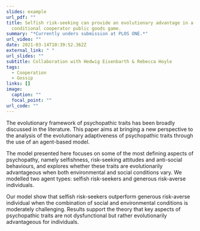 ```yaml
---
slides: example
url_pdf: ""
title: Selfish risk-seeking can provide an evolutionary advantage in a
  conditional cooperator public goods game.
summary: "*Currently unders submission at PLOS ONE.*"
url_video: ""
date: 2021-03-14T10:39:52.362Z
external_link: " "
url_slides: ""
subtitle: Collaboration with Hedwig Eisenbarth & Rebecca Hoyle
tags:
  - Cooperation
  - Gossip
links: []
image:
  caption: ""
  focal_point: ""
url_code: ""
---
```

The evolutionary framework of psychopathic traits has been broadly discussed in the literature. This paper aims at bringing a new perspective to the analysis of the evolutionary adaptiveness of psychopathic traits through the use of an agent-based model. 

The model presented here focuses on some of the most defining aspects of psychopathy, namely selfishness, risk-seeking attitudes and anti-social behaviours, and explores whether these traits are evolutionarily advantageous when both environmental and social conditions vary. We modelled two agent types: selfish risk-seekers and generous risk-averse individuals. 

Our model show that selfish risk-seekers outperform generous risk-averse individual when the combination of social and environmental conditions is moderately challenging. Results support the theory that key aspects of psychopathic traits are not dysfunctional but rather evolutionarily advantageous for individuals.
